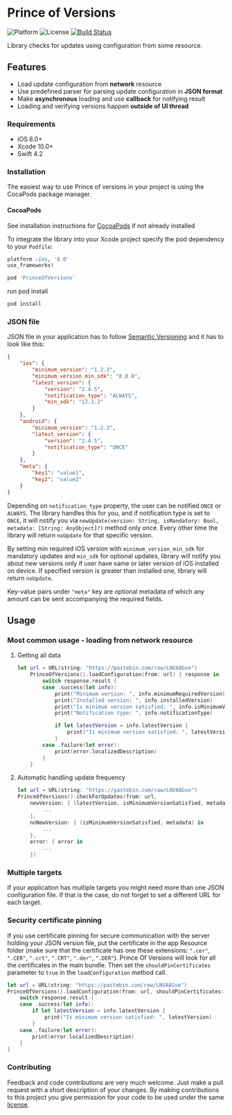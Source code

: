 # Prince of Versions

![Platform](https://img.shields.io/badge/pod-v1.0.0-blue.svg)
![License](https://img.shields.io/cocoapods/l/SemanticVersioning.svg)
[![Build Status](https://app.bitrise.io/app/b0d8da8839bc2c85/status.svg?token=bKDksnKBaI6oQRD861aYBg)](https://app.bitrise.io/app/b0d8da8839bc2c85)

Library checks for updates using configuration from some resource.

## Features

* Load update configuration from **network** resource
* Use predefined parser for parsing update configuration in **JSON format**
* Make **asynchronous** loading and use **callback** for notifying result
* Loading and verifying versions happen **outside of UI thread**

### Requirements

* iOS 8.0+
* Xcode 10.0+
* Swift 4.2

### Installation

The easiest way to use Prince of versions in your project is using the CocaPods package manager.

#### CocoaPods

See installation instructions for [CocoaPods](http://cocoapods.org) if not already installed

To integrate the library into your Xcode project specify the pod dependency to your `Podfile`:

```ruby
platform :ios, '8.0'
use_frameworks!

pod 'PrinceOfVersions'
```

run pod install

```bash
pod install
```

### JSON file

JSON file in your application has to follow [Semantic Versioning](http://semver.org/) and it has to look like this:

```json
{
    "ios": {
        "minimum_version": "1.2.3",
        "minimum_version_min_sdk": "8.0.0",
        "latest_version": {
            "version": "2.4.5",
            "notification_type": "ALWAYS",
            "min_sdk": "12.1.2"
        }
    },
    "android": {
        "minimum_version": "1.2.3",
        "latest_version": {
            "version": "2.4.5",
            "notification_type": "ONCE"
        }
    },
    "meta": {
        "key1": "value1",
        "key2": "value2"
    }
}
```

Depending on `notification_type` property, the user can be notified `ONCE` or `ALWAYS`. The library handles this for you, and if notification type is set to `ONCE`, it will notify you via `newUpdate(version: String, isMandatory: Bool, metadata: [String: AnyObject]?)` method only once. Every other time the library will return `noUpdate` for that specific version. 

By setting min required iOS version with `minimum_version_min_sdk` for mandatory updates and `min_sdk` for optional updates, library will notify you about new versions only if user have same or later version of iOS installed on device. If specified version is greater than installed one, library will return `noUpdate`.

Key-value pairs under `"meta"` key are optional metadata of which any amount can be sent accompanying the required fields.

## Usage

### Most common usage - loading from network resource

1. Getting all data

    ```swift
    let url = URL(string: "https://pastebin.com/raw/LNVA8Gse")
        PrinceOfVersions().loadConfiguration(from: url) { response in
            switch response.result {
            case .success(let info):
                print("Minimum version: ", info.minimumRequiredVersion)
                print("Installed version: ", info.installedVersion)
                print("Is minimum version satisfied: ", info.isMinimumVersionSatisfied)
                print("Notification type: ", info.notificationType)

                if let latestVersion = info.latestVersion {
                    print("Is minimum version satisfied: ", latestVersion)
                }
            case .failure(let error):
                print(error.localizedDescription)
            }
        }
    ```

2. Automatic handling update frequency

    ```swift
    let url = URL(string: "https://pastebin.com/raw/LNVA8Gse")
    PrinceOfVersions().checkForUpdates(from: url,
        newVersion: { (latestVersion, isMinimumVersionSatisfied, metadata) in
            ...
        },
        noNewVersion: { (isMinimumVersionSatisfied, metadata) in
            ...
        },
        error: { error in
            ...
        })
    ```

### Multiple targets

If your application has multiple targets you might need more than one JSON configuration file. If that is the case, do not forget to set a different URL for each target.

### Security certificate pinning

If you use certificate pinning for secure communication with the server holding your JSON version file, put the certificate in the app Resource folder (make sure that the certificate has one these extensions: `".cer"`, `".CER"`, `".crt"`, `".CRT"`, `".der"`, `".DER"`). 
Prince Of Versions will look for all the certificates in the main bundle. Then set the `shouldPinCertificates` parameter to `true` in the `loadConfiguration` method call.

```swift
let url = URL(string: "https://pastebin.com/raw/LNVA8Gse")
PrinceOfVersions().loadConfiguration(from: url, shouldPinCertificates: true) { (response) in
    switch response.result {
    case .success(let info):
        if let latestVersion = info.latestVersion {
            print("Is minimum version satisfied: ", latestVersion)
        }
    case .failure(let error):
        print(error.localizedDescription)
    }
}
```

### Contributing

Feedback and code contributions are very much welcome. Just make a pull request with a short description of your changes. By making contributions to this project you give permission for your code to be used under the same [license](https://github.com/infinum/Android-prince-of-versions/blob/dev/LICENCE).
